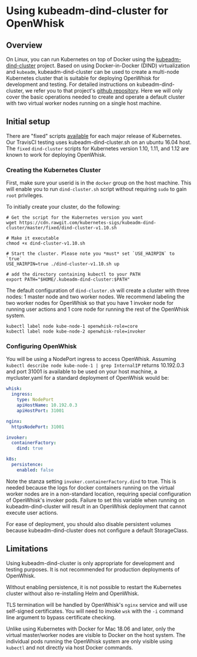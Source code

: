 <!--
#
# Licensed to the Apache Software Foundation (ASF) under one or more
# contributor license agreements.  See the NOTICE file distributed with
# this work for additional information regarding copyright ownership.
# The ASF licenses this file to You under the Apache License, Version 2.0
# (the "License"); you may not use this file except in compliance with
# the License.  You may obtain a copy of the License at
#
#     http://www.apache.org/licenses/LICENSE-2.0
#
# Unless required by applicable law or agreed to in writing, software
# distributed under the License is distributed on an "AS IS" BASIS,
# WITHOUT WARRANTIES OR CONDITIONS OF ANY KIND, either express or implied.
# See the License for the specific language governing permissions and
# limitations under the License.
#
-->


# Using kubeadm-dind-cluster for OpenWhisk

## Overview

On Linux, you can run Kubernetes on top of Docker using the
[kubeadm-dind-cluster](https://github.com/kubernetes-sigs/kubeadm-dind-cluster)
project.  Based on using Docker-in-Docker (DIND) virtualization and
`kubeadm`, kubeadm-dind-cluster can be used to create a
multi-node Kubernetes cluster that is suitable for deploying
OpenWhisk for development and testing.  For detailed instructions on kubeadm-dind-cluster, we
refer you to that project's [github repository](https://github.com/kubernetes-sigs/kubeadm-dind-cluster).
Here we will only cover the basic operations needed to create and
operate a default cluster with two virtual worker nodes running on a
single host machine.

## Initial setup

There are "fixed" scripts
[available](https://github.com/kubernetes-sigs/kubeadm-dind-cluster/tree/master/fixed)
for each major release of Kubernetes.
Our TravisCI testing uses kubeadm-dind-cluster.sh on an ubuntu 16.04
host.  The `fixed` `dind-cluster` scripts for Kubernetes version 1.10,
1.11, and 1.12 are known to work for deploying OpenWhisk.

### Creating the Kubernetes Cluster

First, make sure your userid is in the `docker` group on the host
machine.  This will enable you to run `dind-cluster.sh` script without
requiring `sudo` to gain `root` privileges.

To initially create your cluster, do the following:
```shell
# Get the script for the Kubernetes version you want
wget https://cdn.rawgit.com/kubernetes-sigs/kubeadm-dind-cluster/master/fixed/dind-cluster-v1.10.sh

# Make it executable
chmod +x dind-cluster-v1.10.sh

# Start the cluster. Please note you *must* set `USE_HAIRPIN` to `true`
USE_HAIRPIN=true ./dind-cluster-v1.10.sh up

# add the directory containing kubectl to your PATH
export PATH="$HOME/.kubeadm-dind-cluster:$PATH"
```

The default configuration of `dind-cluster.sh` will create a cluster
with three nodes: 1 master node and two worker nodes. We recommend
labeling the two worker nodes for OpenWhisk so that you have 1 invoker
node for running user actions and 1 core node for running the rest of
the OpenWhisk system.
```shell
kubectl label node kube-node-1 openwhisk-role=core
kubectl label node kube-node-2 openwhisk-role=invoker
```

### Configuring OpenWhisk


You will be using a NodePort ingress to access OpenWhisk. Assuming
`kubectl describe node kube-node-1 | grep InternalIP` returns 10.192.0.3
and port 31001 is available to be used on your host machine, a
mycluster.yaml for a standard deployment of OpenWhisk would be:
```yaml
whisk:
  ingress:
    type: NodePort
    apiHostName: 10.192.0.3
    apiHostPort: 31001

nginx:
  httpsNodePort: 31001

invoker:
  containerFactory:
    dind: true

k8s:
  persistence:
    enabled: false
```

Note the stanza setting `invoker.containerFactory.dind` to true. This
is needed because the logs for docker containers running on the
virtual worker nodes are in a non-standard location, requiring special
configuration of OpenWhisk's invoker pods. Failure to set this
variable when running on kubeadm-dind-cluster will result in an
OpenWhisk deployment that cannot execute user actions.

For ease of deployment, you should also disable persistent volumes
because kubeadm-dind-cluster does not configure a default
StorageClass.

## Limitations

Using kubeadm-dind-cluster is only appropriate for development and
testing purposes.  It is not recommended for production deployments of
OpenWhisk.

Without enabling persistence, it is not possible to restart the
Kubernetes cluster without also re-installing Helm and OpenWhisk.

TLS termination will be handled by OpenWhisk's `nginx` service and
will use self-signed certificates.  You will need to invoke `wsk` with
the `-i` command line argument to bypass certificate checking.

Unlike using Kubernetes with Docker for Mac 18.06 and later, only the
virtual master/worker nodes are visible to Docker on the host system. The
individual pods running the OpenWhisk system are only visible using
`kubectl` and not directly via host Docker commands.
